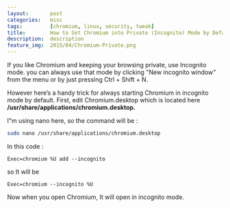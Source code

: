 ```yaml
---
layout:       post
categories:   misc
tags:         [chromium, linux, security, tweak]
title:        How to Set Chromium into Private (Incognito) Mode by Default
description:  description
feature_img:  2015/04/Chromium-Private.png
---
```


If you like Chromium and keeping your browsing private, use Incognito mode. you can always use that mode by clicking "New incognito window" from the menu or by just pressing Ctrl + Shift + N. 

However here’s a handy trick for always starting Chromium in incognito mode by default.
First, edit Chromium.desktop which is located here **/usr/share/applications/chromium.desktop.**

I"m using nano here, so the command will be :

```sh
sudo nano /usr/share/applications/chromium.desktop
```

In this code :

```
Exec=chromium %U add --incognito
```

so It will be 

```
Exec=chromium --incognito %U
```

Now when you open Chromium, It will open in incognito mode. 
